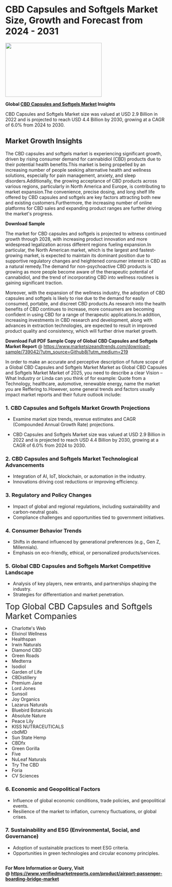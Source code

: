 <H1>CBD Capsules and Softgels Market Size, Growth and Forecast from 2024 - 2031</H1><img class="aligncenter size-medium wp-image-584254" src="https://thirdeyenews.in/wp-content/uploads/2024/09/Global-Market-Research-300x168.jpeg" alt="" width="300" height="168" /><p><strong>Global&nbsp;<a href="https://www.marketsizeandtrends.com/download-sample/739042/?utm_source=Github8j?utm_medium=219">CBD Capsules and Softgels Market</a> Insights</strong></p><p>CBD Capsules and Softgels Market size was valued at USD 2.9 Billion in 2022 and is projected to reach USD 4.4 Billion by 2030, growing at a CAGR of 6.0% from 2024 to 2030.</p><p><h2>Market Growth Insights</h2> <p>The CBD capsules and softgels market is experiencing significant growth, driven by rising consumer demand for cannabidiol (CBD) products due to their potential health benefits.This market is being propelled by an increasing number of people seeking alternative health and wellness solutions, especially for pain management, anxiety, and sleep disorders.Additionally, the growing acceptance of CBD products across various regions, particularly in North America and Europe, is contributing to market expansion.The convenience, precise dosing, and long shelf life offered by CBD capsules and softgels are key factors attracting both new and existing customers.Furthermore, the increasing number of online platforms for CBD sales and expanding product ranges are further driving the market's progress.</p> <p><strong>Download Sample</strong></p> <p>The market for CBD capsules and softgels is projected to witness continued growth through 2028, with increasing product innovation and more widespread legalization across different regions fueling expansion.In particular, the North American market, which is the largest and fastest-growing market, is expected to maintain its dominant position due to supportive regulatory changes and heightened consumer interest in CBD as a natural remedy.The demand for non-psychoactive CBD products is growing as more people become aware of the therapeutic potential of cannabidiol, and the trend of incorporating CBD into wellness routines is gaining significant traction.</p> <p>Moreover, with the expansion of the wellness industry, the adoption of CBD capsules and softgels is likely to rise due to the demand for easily consumed, portable, and discreet CBD products.As research into the health benefits of CBD continues to increase, more consumers are becoming confident in using CBD for a range of therapeutic applications.In addition, increasing investments in CBD research and development, along with advances in extraction technologies, are expected to result in improved product quality and consistency, which will further drive market growth.</p> <p><span class=""><strong>Download Full PDF Sample Copy of Global CBD Capsules and Softgels Market Report</strong> @ <a href="https://www.marketsizeandtrends.com/download-sample/739042/?utm_source=Github8j?utm_medium=219" target="_blank">https://www.marketsizeandtrends.com/download-sample/739042/?utm_source=Github8j?utm_medium=219</a></span></p><p>In order to make an accurate and perceptive description of future scope of a Global&nbsp;CBD Capsules and Softgels Market Market as Global&nbsp;CBD Capsules and Softgels Market Market of 2025, you need to describe a clear Vision &ndash; What Industry or Linda can you think of for example: Quote from a Technology, healthcare, automotive, renewable energy, name the market you are Reffering to.However, some general trends and factors usually impact market reports and their future outlook include:</p><h3>1.&nbsp;<strong>CBD Capsules and Softgels Market Growth Projections</strong></h3><ul><li>Examine market size trends, revenue estimates and CAGR (Compounded Annual Growth Rate) projections.</li><li><p>CBD Capsules and Softgels Market size was valued at USD 2.9 Billion in 2022 and is projected to reach USD 4.4 Billion by 2030, growing at a CAGR of 6.0% from 2024 to 2030.</p></li></ul><h3>2.&nbsp;<strong>CBD Capsules and Softgels Market Technological Advancements</strong></h3><ul><li>Integration of AI, IoT, blockchain, or automation in the industry.</li><li>Innovations driving cost reductions or improving efficiency.</li></ul><h3>3.&nbsp;<strong>Regulatory and Policy Changes</strong></h3><ul><li>Impact of global and regional regulations, including sustainability and carbon-neutral goals.</li><li>Compliance challenges and opportunities tied to government initiatives.</li></ul><h3>4.&nbsp;<strong>Consumer Behavior Trends</strong></h3><ul><li>Shifts in demand influenced by generational preferences (e.g., Gen Z, Millennials).</li><li>Emphasis on eco-friendly, ethical, or personalized products/services.</li></ul><h3>5.&nbsp;<strong>Global CBD Capsules and Softgels Market Competitive Landscape</strong></h3><ul><li>Analysis of key players, new entrants, and partnerships shaping the industry.</li><li>Strategies for differentiation and market penetration.</li></ul><p data-pm-slice="1 1 []"><span style="color: inherit; font-family: inherit; font-size: 25px;">Top Global CBD Capsules and Softgels Market Companies</span></p><div class="" data-test-id=""><p><li>Charlotte's Web</li><li> Elixinol Wellness</li><li> Healthspan</li><li> Irwin Naturals</li><li> Diamond CBD</li><li> Green Roads</li><li> Medterra</li><li> Isodiol</li><li> Garden of Life</li><li> CBDistillery</li><li> Premium Jane</li><li> Lord Jones</li><li> Sunsoil</li><li> Joy Organics</li><li> Lazarus Naturals</li><li> Bluebird Botanicals</li><li> Absolute Nature</li><li> Peace Lily</li><li> KISS NUTRACEUTICALS</li><li> cbdMD</li><li> Sun State Hemp</li><li> CBDfx</li><li> Green Gorilla</li><li> Five</li><li> NuLeaf Naturals</li><li> Try The CBD</li><li> Foria</li><li> CV Sciences</li></p></div><h3>6.&nbsp;<strong>Economic and Geopolitical Factors</strong></h3><ul><li>Influence of global economic conditions, trade policies, and geopolitical events.</li><li>Resilience of the market to inflation, currency fluctuations, or global crises.</li></ul><h3>7.&nbsp;<strong>Sustainability and ESG (Environmental, Social, and Governance)</strong></h3><ul><li>Adoption of sustainable practices to meet ESG criteria.</li><li>Opportunities in green technologies and circular economy principles.</li></ul><h2><strong style="font-size: 14px;">For More Information or Query, Visit @&nbsp;</strong><a style="background-color: #ffffff; font-size: 14px;" href="https://www.marketsizeandtrends.com/report/cbd-capsules-and-softgels-market/" target="_blank">https://www.verifiedmarketreports.com/product/airport-passenger-boarding-bridge-market</a></h2>